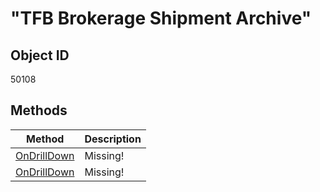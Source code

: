 # "TFB Brokerage Shipment Archive"

## Object ID
50108

## Methods
| Method | Description |
| --- | --- |
| [OnDrillDown](OnDrillDown1.md) | Missing! | 
| [OnDrillDown](OnDrillDown2.md) | Missing! | 
